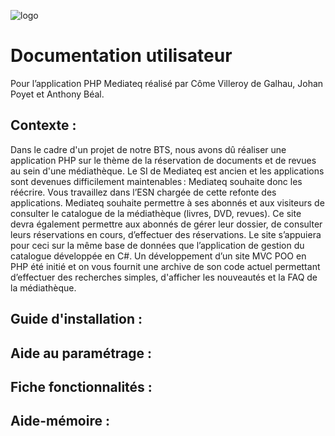![logo](https://github.com/DayRob/AP-WEB-MEDIATEC/assets/78346006/b79908d9-7d9a-4216-af62-1323df1a8f12)
# Documentation utilisateur 
Pour l’application PHP Mediateq réalisé par Côme Villeroy de Galhau, Johan Poyet et Anthony Béal. 

## Contexte : 

Dans le cadre d'un projet de notre BTS, nous avons dû réaliser une application PHP sur le thème de la réservation de documents et de revues au sein d'une médiathèque. Le SI 
de Mediateq est ancien et les applications sont devenues difficilement maintenables : Mediateq souhaite donc les réécrire. Vous travaillez dans l’ESN chargée de cette refonte
des applications. Mediateq souhaite permettre à ses abonnés et aux visiteurs de consulter le catalogue de la médiathèque (livres, DVD, revues). Ce site devra également
permettre aux abonnés de gérer leur dossier, de consulter leurs réservations en cours, d’effectuer des réservations. Le site s’appuiera pour ceci sur la même base de données
que l’application de gestion du catalogue développée en C#. Un développement d’un site MVC POO en PHP été initié et on vous fournit une archive de son code actuel permettant
d’effectuer des recherches simples, d'afficher les nouveautés et la FAQ de la médiathèque. 

## Guide d'installation :

## Aide au paramétrage : 

## Fiche fonctionnalités : 

## Aide-mémoire :
